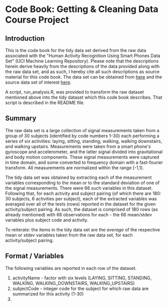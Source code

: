 # Code Book: Getting & Cleaning Data Course Project

## Introduction

This is the code book for the tidy data set derived from the raw data associated with the "Human Activity Recognition Using Smart Phones Data Set" (UCI Machine Learning Repository). Please note that the descriptions herein derive heavily from the descriptions of the data provided along with the raw data set, and as such, I hereby cite all such descriptions as source material for this code book. The data set can be obtained from [here](http://archive.ics.uci.edu/ml/datasets/Human+Activity+Recognition+Using+Smartphones) and the source data set of interest [here](https://d396qusza40orc.cloudfront.net/getdata%2Fprojectfiles%2FUCI%20HAR%20Dataset.zip).

A script, run_analysis.R, was provided to transform the raw dataset mentioned above into the tidy dataset which this code book describes. That script is described in the README file.

## Summary

The raw data set is a large collection of signal measurements taken from a group of 30 subjects (identified by code numbers 1-30) each performing a series of six activities: laying, sitting, standing, walking, walking downstairs, and walking upstairs. Measurements were taken from a smart phone's gyroscope and accelerometer, and the latter signal divided into gravitational and body motion components. These signal measurements were captured in time domain, and some converted to frequency domain with a fast-fourier transform. All measurements are normalized within the range [-1,1].

The tidy data set was obtained by extracting each of the measurement variables corresponding to the mean or to the standard deviation of one of the signal measurements. There were 66 such variables in this dataset. Following that, for each activity and subject pairing (of which there are 180: 30 subjects, 6 activities per subject), each of the extracted variables was averaged over all of the tests (rows) reported in the dataset for the given activity/subject pairing. As such, the dataset is comprised of 180 rows (as already mentioned) with 68 observations for each - the 66 mean/stdev variables plus subject code and activity.

To reiterate: the items in the tidy data set are the *average* of the respective mean or stdev variables taken from the raw data set, for each activity/subject pairing.

## Format / Variables

The following variables are reported in each row of the dataset.

1. activityName - factor with six levels (LAYING, SITTING, STANDING, WALKING, WALKING_DOWNSTAIRS, WALKING_UPSTAIRS)
2. subjectCode - integer code for the subject for which raw data are summarized for this activity (1-30)
3. 